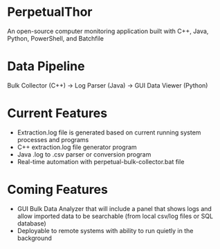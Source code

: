 # PerpetualThor
An open-source computer monitoring application built with C++, Java, Python, PowerShell, and Batchfile

# Data Pipeline
Bulk Collector (C++) -> Log Parser (Java) -> GUI Data Viewer (Python)

# Current Features
- Extraction.log file is generated based on current running system processes and programs
- C++ extraction.log file generator program
- Java .log to .csv parser or conversion program
- Real-time automation with perpetual-bulk-collector.bat file

# Coming Features
- GUI Bulk Data Analyzer that will include a panel that shows logs and allow imported data to be searchable (from local csv/log files or SQL database)
- Deployable to remote systems with ability to run quietly in the background
